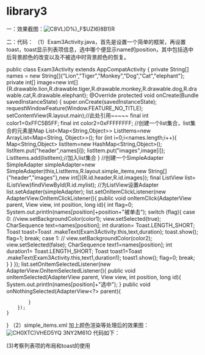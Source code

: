 # library3
一：效果截图：![C8VL}`D%)_F$UZ`I6)8B1)R](https://user-images.githubusercontent.com/114241292/201456091-8b670331-fdad-4a0c-a7fe-ce91128a919a.png)


二：代码：
  （1）Exam3Activity.java，首先是设置一个简单的框架，再设置toast，toast显示列表项信息，选中哪个便显示name的position，其中包括选中后背景颜色的改变以及不被选中时背景颜色的恢复。

public class Exam3Activity extends AppCompatActivity {
    private String[] names = new String[]{"Lion","Tiger","Monkey","Dog","Cat","elephant"};
    private int[] image=new int[]{R.drawable.lion,R.drawable.tiger,R.drawable.monkey,R.drawable.dog,R.drawable.cat,R.drawable.elephant};
    @Override
    protected void onCreate(Bundle savedInstanceState) {
        super.onCreate(savedInstanceState);
        requestWindowFeature(Window.FEATURE_NO_TITLE);
        setContentView(R.layout.main);//此处引用~~~~~
        final int color1=0xFFC5B5FF;
        final int color2=0xFFFFFFFF;
        //创建一个list集合，list集合的元素是Map
        List<Map<String,Object>> ListItems=new ArrayList<Map<String, Object>>();
        for (int i=0;i<names.length;i++){
            Map<String,Object> listItem=new HashMap<String,Object>();
            listItem.put("header",names[i]);
            listItem.put("images",image[i]);
            ListItems.add(listItem);//加入list集合
        }
        //创建一个SimpleAdapter
        SimpleAdapter simpleAdapter=new SimpleAdapter(this,ListItems,R.layout.simple_items,new String[]{"header","images"},new int[]{R.id.header,R.id.images});
        final ListView list=(ListView)findViewById(R.id.mylist);
        //为ListView设置Adapter
        list.setAdapter(simpleAdapter);
        list.setOnItemClickListener(new AdapterView.OnItemClickListener(){
            public void onItemClick(AdapterView<?> parent, View view, int position, long id){
                int flag=0;
                System.out.println(names[position]+position+"被单击");
                switch (flag){
                    case 0:
                        //view.setBackgroundColor(color1);
                        view.setSelected(true);
                        CharSequence text=names[position];
                        int duration= Toast.LENGTH_SHORT;
                        Toast toast=Toast .makeText(Exam3Activity.this,text,duration);
                        toast.show();
                        flag=1;
                        break;
                    case 1:
//                        view.setBackgroundColor(color2);
                        view.setSelected(false);
                        CharSequence text1=names[position];
                        int duration1= Toast.LENGTH_SHORT;
                        Toast toast1=Toast .makeText(Exam3Activity.this,text1,duration1);
                        toast1.show();
                        flag=0;
                        break;
                    }
            }
        });
        list.setOnItemSelectedListener(new AdapterView.OnItemSelectedListener(){
            public void onItemSelected(AdapterView<?> parent, View view, int position, long id){
                System.out.println(names[position]+"选中");
            }
            public void onNothingSelected(AdapterView<?> parent){

            }
        });
    }

} 
  （2）simple_items.xml
  加上颜色渲染等处理后的效果图：
  ![CH0XTC)VHED5YQ 3NY2M61O](https://user-images.githubusercontent.com/114241292/201456453-1754c233-e061-479e-aced-86dc8f8686b2.png)
  代码如下：

<?xml version="1.0" encoding="utf-8"?>
<LinearLayout
    xmlns:android="http://schemas.android.com/apk/res/android"
    android:layout_width="match_parent"
    android:layout_height="wrap_content"
    android:orientation="horizontal">
    <TextView
        android:id="@+id/header"
        android:layout_width="wrap_content"
        android:layout_height="wrap_content"
        android:textColor="#000000"
        android:textSize="20dp"
        android:paddingLeft="10dp"
        />
    <RelativeLayout
        android:layout_width="wrap_content"
        android:layout_height="wrap_content">
        <ImageView
            android:id="@+id/images"
            android:layout_width="50dp"
            android:layout_height="50dp"
            android:layout_margin="0dp"
            android:layout_alignParentRight="true"
            />
    </RelativeLayout>
</LinearLayout>

(3)考察列表项的布局和toast的使用
